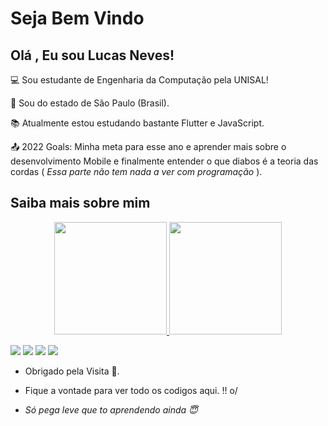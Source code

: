 # Seja Bem Vindo

## Olá , Eu sou Lucas Neves!

💻  Sou estudante de Engenharia da Computação pela UNISAL!

🏡 Sou do estado de São Paulo (Brasil).

📚 Atualmente estou estudando bastante Flutter e JavaScript.

📤 2022 Goals: Minha meta para esse ano e aprender mais sobre o desenvolvimento Mobile e finalmente entender o que diabos é a teoria das cordas ( <i>Essa parte não tem nada a ver com programação</i> ).

## Saiba mais sobre mim
<div align="center">
  <a href="https://github.com/Taunt-byte">
  <img height="180em" src="https://github-readme-stats.vercel.app/api?username=Taunt-byte&show_icons=true&theme=dracula&include_all_commits=true&count_private=true"/>
  <img height="180em" src="https://github-readme-stats.vercel.app/api/top-langs/?username=Taunt-byte&layout=compact&langs_count=7&theme=dracula"/>
</div>

[<img src="https://img.shields.io/badge/twitter-%231DA1F2.svg?&style=for-the-badge&logo=twitter&logoColor=white" />](https://twitter.com/lucas_neves164) [<img src="https://img.shields.io/badge/medium-%2312100E.svg?&style=for-the-badge&logo=medium&logoColor=white" />](https://lucasneves-53829.medium.com/
)  [<img src="https://img.shields.io/badge/linkedin-%230077B5.svg?&style=for-the-badge&logo=linkedin&logoColor=white" />](https://www.linkedin.com/in/lucas-neves-da-silva-4058211a2/) [<img src = "https://img.shields.io/badge/instagram-%23E4405F.svg?&style=for-the-badge&logo=instagram&logoColor=white">](https://www.instagram.com/lucas.neves.301718/) 

- Obrigado pela Visita 🙏.

- Fique a vontade para ver todo os codigos aqui. !! o/

- <i>Só pega leve que to aprendendo ainda 😇</i>